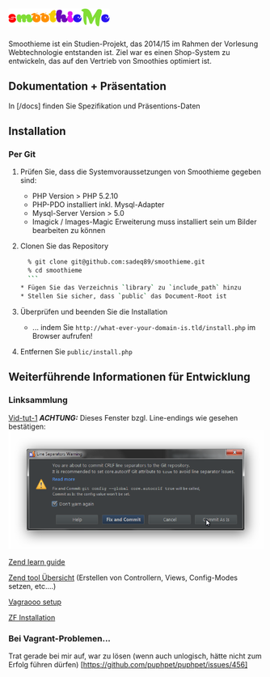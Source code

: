 
# ![Smoothieme](/public/img/smoothiemelogo_small.png)

Smoothieme ist ein Studien-Projekt, das 2014/15 im Rahmen der Vorlesung Webtechnologie entstanden ist.
Ziel war es einen Shop-System zu entwickeln, das auf den Vertrieb von Smoothies optimiert ist.


## Dokumentation + Präsentation
In [/docs] finden Sie Spezifikation und Präsentions-Daten

## Installation
### Per Git
1. Prüfen Sie, dass die Systemvoraussetzungen von Smoothieme gegeben sind: 
    * PHP Version > PHP 5.2.10
    * PHP-PDO installiert inkl. Mysql-Adapter
    * Mysql-Server Version > 5.0
    * Imagick / Images-Magic Erweiterung muss installiert sein um Bilder bearbeiten zu können

2. Clonen Sie das Repository
     ```sh
       % git clone git@github.com:sadeq89/smoothieme.git
       % cd smoothieme
       ```
    * Fügen Sie das Verzeichnis `library` zu `include_path` hinzu
    * Stellen Sie sicher, dass `public` das Document-Root ist

3. Überprüfen und beenden Sie die Installation
    * ... indem Sie `http://what-ever-your-domain-is.tld/install.php` im Browser aufrufen!

4. Entfernen Sie `public/install.php`
   




## Weiterführende Informationen für Entwicklung

### Linksammlung

[Vid-tut-1](http://cloud.webtaurus.de/public.php?service=files&t=ccaaf656da37b05e06f46dba3afbbf55)
___ACHTUNG:___ Dieses Fenster bzgl. Line-endings wie gesehen bestätigen:
![Alt text](/docs/git_phpstorm_autocrlf.png)

[Zend learn guide](http://framework.zend.com/manual/1.12/de/learning.html)

[Zend tool Übersicht](http://richardjh.org/files/richardjh_zend-tool.pdf) (Erstellen von Controllern, Views, Config-Modes setzen, etc....)

[Vagraooo setup](https://github.com/sadeq89/smoothieme/blob/master/DEVELOPMENT_README.md)

[ZF Installation](https://github.com/sadeq89/smoothieme/blob/master/INSTALL.md)
### Bei Vagrant-Problemen...
Trat gerade bei mir auf, war zu lösen (wenn auch unlogisch, hätte nicht zum Erfolg führen dürfen)
[https://github.com/puphpet/puphpet/issues/456]
